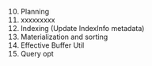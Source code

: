 10. Planning
11. xxxxxxxxx
12. Indexing (Update IndexInfo metadata)
13. Materialization and sorting
14. Effective Buffer Util
15. Query opt
